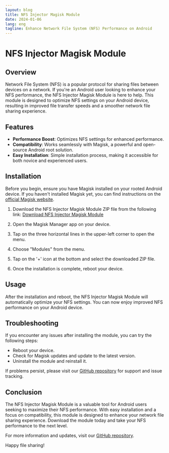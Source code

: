 ```yaml
--- 
layout: blog
title: NFS Injector Magisk Module
date: 2024-01-06
lang: eng
tagline: Enhance Network File System (NFS) Performance on Android
--- 
```


# NFS Injector Magisk Module

## Overview

Network File System (NFS) is a popular protocol for sharing files between devices on a network. If you're an Android user looking to enhance your NFS performance, the NFS Injector Magisk Module is here to help. This module is designed to optimize NFS settings on your Android device, resulting in improved file transfer speeds and a smoother network file sharing experience.

## Features

- **Performance Boost**: Optimizes NFS settings for enhanced performance.
- **Compatibility**: Works seamlessly with Magisk, a powerful and open-source Android root solution.
- **Easy Installation**: Simple installation process, making it accessible for both novice and experienced users.

## Installation

Before you begin, ensure you have Magisk installed on your rooted Android device. If you haven't installed Magisk yet, you can find instructions on the [official Magisk website](https://magiskmanager.com/).

1. Download the NFS Injector Magisk Module ZIP file from the following link: [Download NFS Injector Magisk Module](https://drive.google.com/drive/folders/1GZpVYxd1OyS0PyVBXHyOCjPhI-YnLi8x)

2. Open the Magisk Manager app on your device.

3. Tap on the three horizontal lines in the upper-left corner to open the menu.

4. Choose "Modules" from the menu.

5. Tap on the '+' icon at the bottom and select the downloaded ZIP file.

6. Once the installation is complete, reboot your device.

## Usage

After the installation and reboot, the NFS Injector Magisk Module will automatically optimize your NFS settings. You can now enjoy improved NFS performance on your Android device.

## Troubleshooting

If you encounter any issues after installing the module, you can try the following steps:

- Reboot your device.
- Check for Magisk updates and update to the latest version.
- Uninstall the module and reinstall it.

If problems persist, please visit our [GitHub repository](#) for support and issue tracking.

## Conclusion

The NFS Injector Magisk Module is a valuable tool for Android users seeking to maximize their NFS performance. With easy installation and a focus on compatibility, this module is designed to enhance your network file sharing experience. Download the module today and take your NFS performance to the next level.

For more information and updates, visit our [GitHub repository](#).

Happy file sharing!
